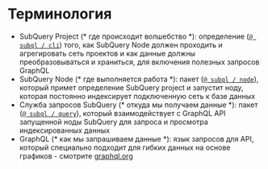 # Терминология

- SubQuery Project (* где происходит волшебство *): определение ([` @ subql / cli `](https://www.npmjs.com/package/@subql/cli)) того, как SubQuery Node должен проходить и агрегировать сеть проектов и как данные должны преобразовываться и храниться, для включения полезных запросов GraphQL
- SubQuery Node (* где выполняется работа *): пакет ([` @ subql / node `](https://www.npmjs.com/package/@subql/node)), который примет определение SubQuery project и запустит ноду, которая постоянно индексирует подключенную сеть к базе данных
- Служба запросов SubQuery (* откуда мы получаем данные *): пакет ([` @ subql / query `](https://www.npmjs.com/package/@subql/query)), который взаимодействует с GraphQL API запущенной ноды SubQuery для запроса и просмотра индексированных данных
- GraphQL (* как мы запрашиваем данные *): язык запросов для API, который специально подходит для гибких данных на основе графиков - смотрите [ graphql.org ](https://graphql.org/learn/)